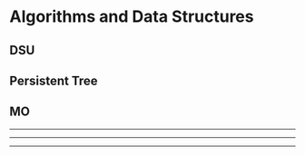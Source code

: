 # Algorithms and Data Structures
## DSU
## Persistent Tree
## MO
-------------------
--------------------
----------------------
